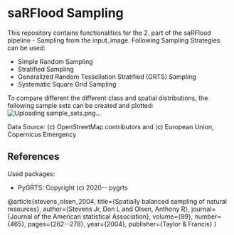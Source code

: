 # saRFlood Sampling

This repository contains functionalities for the 2. part of the saRFlood pipeline - Sampling from the input_image.
Following Sampling Strategies can be used:

- Simple Random Sampling
- Stratified Sampling
- Generalized Random Tessellation Stratified (GRTS) Sampling
- Systematic Square Grid Sampling

To compare different the different class and spatial distributions, the following sample sets can be created and plotted:
![Uploading sample_sets.png…]()

Data Source: (c) OpenStreetMap contributors and (c) European Union, Copernicus Emergency

## References

Used packages:

- PyGRTS: Copyright (c) 2020-- pygrts

@article{stevens_olsen_2004,
title={Spatially balanced sampling of natural resources},
author={Stevens Jr, Don L and Olsen, Anthony R},
journal={Journal of the American statistical Association},
volume={99},
number={465},
pages={262--278},
year={2004},
publisher={Taylor \& Francis}
}
